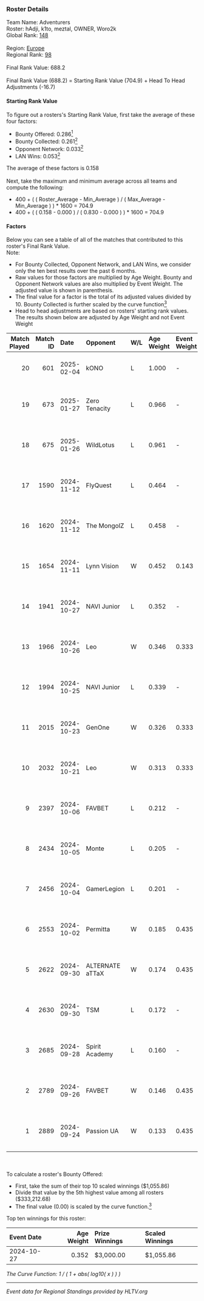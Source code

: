 ### Roster Details<br />
Team Name: Adventurers<br />
Roster: hAdji, k1to, meztal, OWNER, Woro2k<br />
Global Rank: [148](../../standings_global_2025_03_03.md)<br />
<br />
Region: [Europe]( ../../standings_europe_2025_03_03.md)<br />
Regional Rank: [98]( ../../standings_europe_2025_03_03.md)<br />
<br />
Final Rank Value:  688.2<br />
<br />
Final Rank Value (688.2) = Starting Rank Value (704.9) + Head To Head Adjustments (-16.7)<br />

#### Starting Rank Value<br />
To figure out a rosters's Starting Rank Value, first take the average of these four factors:<br />
- Bounty Offered: 0.286[<sup>1</sup>](#table2)
- Bounty Collected: 0.261[<sup>2</sup>](#table1)
- Opponent Network: 0.033[<sup>2</sup>](#table1)
- LAN Wins: 0.053[<sup>2</sup>](#table1)

The average of these factors is 0.158<br />
<br />
Next, take the maximum and minimum average across all teams and compute the following:<br />
- 400 + ( ( Roster_Average - Min_Average ) / ( Max_Average - Min_Average ) ) * 1600 = 704.9
- 400 + ( ( 0.158 - 0.000 ) / ( 0.830 - 0.000 ) ) * 1600 = 704.9


#### Factors<br />
Below you can see a table of all of the matches that contributed to this roster's Final Rank Value.<br />
Note:<br />

- For Bounty Collected, Opponent Network, and LAN Wins, we consider only the ten best results over the past 6 months.
- Raw values for those factors are multiplied by Age Weight. Bounty and Opponent Network values are also multiplied by Event Weight. The adjusted value is shown in parenthesis.
- The final value for a factor is the total of its adjusted values divided by 10. Bounty Collected is further scaled by the curve function[<sup>3</sup>](#curveFunction)
- Head to head adjustments are based on rosters' starting rank values. The results shown below are adjusted by Age Weight and not Event Weight
<span id="table1"></span><br />


| Match Played | Match ID | Date       | Opponent        | W/L | Age Weight | Event Weight | Bounty Collected | Opponent Network | LAN Wins  | H2H Adj. | Roster                                    |
| -: | -: | :- | :- | :- | :- | :- | :- | :- | :- | -: | :- |
|           20 |      601 | 2025-02-04 | kONO            | L   | 1.000      | -            | -                | -                | -         |   -19.29 | hAdji, k1to, meztal, OWNER, Woro2k        |
|           19 |      673 | 2025-01-27 | Zero Tenacity   | L   | 0.966      | -            | -                | -                | -         |   -10.72 | adamS, hAdji, juanflatroo, meztal, Woro2k |
|           18 |      675 | 2025-01-26 | WildLotus       | L   | 0.961      | -            | -                | -                | -         |   -11.73 | adamS, hAdji, meztal, Nivera, Woro2k      |
|           17 |     1590 | 2024-11-12 | FlyQuest        | L   | 0.464      | -            | -                | -                | -         |    -2.42 | hAdji, Kvem, meztal, SENER1, Woro2k       |
|           16 |     1620 | 2024-11-12 | The MongolZ     | L   | 0.458      | -            | -                | -                | -         |    -0.02 | hAdji, Kvem, meztal, SENER1, Woro2k       |
|           15 |     1654 | 2024-11-11 | Lynn Vision     | W   | 0.452      | 0.143        | 0.011 (0.001)    | 0.329 (0.021)    | 1 (0.452) |     8.72 | hAdji, Kvem, meztal, SENER1, Woro2k       |
|           14 |     1941 | 2024-10-27 | NAVI Junior     | L   | 0.352      | -            | -                | -                | -         |    -2.42 | hAdji, Kvem, meztal, SENER1, Woro2k       |
|           13 |     1966 | 2024-10-26 | Leo             | W   | 0.346      | 0.333        | 0.024 (0.003)    | 0.539 (0.062)    | 0 (0.000) |     6.15 | hAdji, Kvem, meztal, SENER1, Woro2k       |
|           12 |     1994 | 2024-10-25 | NAVI Junior     | L   | 0.339      | -            | -                | -                | -         |    -2.35 | hAdji, Kvem, meztal, SENER1, Woro2k       |
|           11 |     2015 | 2024-10-23 | GenOne          | W   | 0.326      | 0.333        | 0.008 (0.001)    | 0.538 (0.058)    | 0 (0.000) |     5.72 | hAdji, Kvem, meztal, SENER1, Woro2k       |
|           10 |     2032 | 2024-10-21 | Leo             | W   | 0.313      | 0.333        | 0.024 (0.002)    | 0.539 (0.056)    | 0 (0.000) |     5.60 | hAdji, Kvem, meztal, SENER1, Woro2k       |
|            9 |     2397 | 2024-10-06 | FAVBET          | L   | 0.212      | -            | -                | -                | -         |    -2.61 | AMSALEM, hAdji, Kvem, meztal, Woro2k      |
|            8 |     2434 | 2024-10-05 | Monte           | L   | 0.205      | -            | -                | -                | -         |    -2.06 | AMSALEM, hAdji, Kvem, meztal, Woro2k      |
|            7 |     2456 | 2024-10-04 | GamerLegion     | L   | 0.201      | -            | -                | -                | -         |    -0.09 | AMSALEM, hAdji, Kvem, meztal, Woro2k      |
|            6 |     2553 | 2024-10-02 | Permitta        | W   | 0.185      | 0.435        | 0.027 (0.002)    | 0.364 (0.029)    | 0 (0.000) |     4.38 | AMSALEM, hAdji, Kvem, meztal, Woro2k      |
|            5 |     2622 | 2024-09-30 | ALTERNATE aTTaX | W   | 0.174      | 0.435        | 0.020 (0.002)    | 0.371 (0.028)    | 0 (0.000) |     3.89 | AMSALEM, hAdji, Kvem, meztal, Woro2k      |
|            4 |     2630 | 2024-09-30 | TSM             | L   | 0.172      | -            | -                | -                | -         |    -2.54 | AMSALEM, hAdji, Kvem, meztal, Woro2k      |
|            3 |     2685 | 2024-09-28 | Spirit Academy  | L   | 0.160      | -            | -                | -                | -         |    -1.28 | AMSALEM, hAdji, Kvem, meztal, Woro2k      |
|            2 |     2789 | 2024-09-26 | FAVBET          | W   | 0.146      | 0.435        | 0.029 (0.002)    | 0.671 (0.042)    | 0 (0.000) |     2.89 | AMSALEM, hAdji, Kvem, meztal, Woro2k      |
|            1 |     2889 | 2024-09-24 | Passion UA      | W   | 0.133      | 0.435        | 0.041 (0.002)    | 0.575 (0.033)    | 0 (0.000) |     3.46 | AMSALEM, hAdji, Kvem, meztal, Woro2k      |

<br />
<span id="table2"></span><br />
To calculate a roster's Bounty Offered:<br />

- First, take the sum of their top 10 scaled winnings ($1,055.86)
- Divide that value by the 5th highest value among all rosters ($333,212.68)
- The final value (0.00) is scaled by the curve function.[<sup>3</sup>](#curveFunction)

Top ten winnings for this roster:<br />

| Event Date | Age Weight | Prize Winnings | Scaled Winnings |
| :- | -: | :- | :- |
| 2024-10-27 |      0.352 | $3,000.00      | $1,055.86       |


<span id="curveFunction"></span>_The Curve Function: 1 / ( 1 + abs( log10( x ) ) )_<br />

---
_Event data for Regional Standings provided by HLTV.org_<br />
